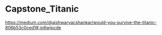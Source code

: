 # Capstone_Titanic

https://medium.com/@aishwaryacshankar/would-you-survive-the-titanic-806b53c0ced1#.jo6wjpcde

